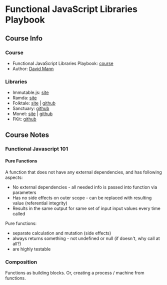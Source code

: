 # Functional JavaScript Libraries Playbook

## Course Info

### Course

* Functional JavaScript Libraries Playbook: [course](https://app.pluralsight.com/library/courses/functional-javascript-libraries-playbook/table-of-contents)
* Author: [David Mann](https://app.pluralsight.com/profile/author/david-mann)

### Libraries

* Immutable.js: [site ](https://facebook.github.io/immutable-js/)
* Ramda: [site](https://ramdajs.com/)
* Folktale: [site](http://folktale.origamitower.com/docs/v2.0.0/) \| [github](https://github.com/folktale)
* Sanctuary: [github](https://github.com/sanctuary-js/sanctuary)
* Monet: [site](https://monet.github.io/monet.js/) \| [github](https://github.com/monet/monet.js/)
* FKit: [github](https://github.com/nullobject/fkit)

## Course Notes

### Functional Javascript 101

#### Pure Functions

A function that does not have any external dependencies, and has following aspects: 

* No external dependencies - all needed info is passed into function via parameters
* Has no side effects on outer scope - can be replaced with resulting value \(referential integrity\)
* Results in the same output for same set of input input values every time called

Pure functions: 

* separate calculation and mutation \(side effects\)
* always returns something - not undefined or null \(if doesn't, why call at all?\)
* are highly testable

### Composition

Functions as building blocks.  Or, creating a process / machine from functions.




